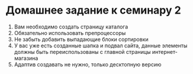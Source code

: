 # Домашнее задание к семинару 2

1. Вам необходимо создать страницу каталога
2. Обязательно использовать препроцессоры
3. Не забыть добавить выпадающие блоки сортировки
4. У вас уже есть созданные шапка и подвал сайта, данные элементы должны быть переиспользованы с главной страницы интернет-магазина
5. Адаптив создавать не нужно, только десктопную версию
